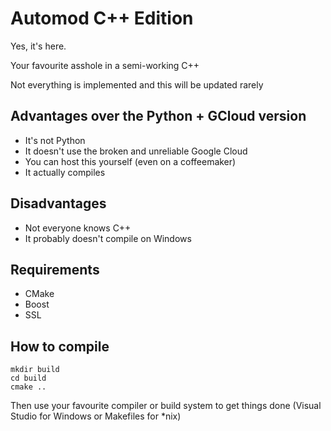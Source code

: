# Automod C++ Edition

Yes, it's here.

Your favourite asshole in a semi-working C++

Not everything is implemented and this will be updated rarely

## Advantages over the Python + GCloud version

 * It's not Python
 * It doesn't use the broken and unreliable Google Cloud
 * You can host this yourself (even on a coffeemaker)
 * It actually compiles

## Disadvantages

 * Not everyone knows C++
 * It probably doesn't compile on Windows


## Requirements

 * CMake
 * Boost
 * SSL

## How to compile

 ```
 mkdir build
 cd build
 cmake ..
 ```

Then use your favourite compiler or build system to get things done (Visual Studio for Windows or Makefiles for *nix)
